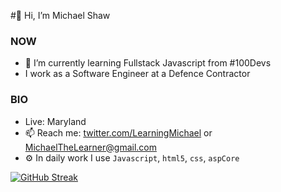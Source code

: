 #👋 Hi, I’m Michael Shaw

### NOW
- 🌱 I’m currently learning Fullstack Javascript from #100Devs
- I work as a Software Engineer at a Defence Contractor


### BIO
- Live: Maryland
- 📫 Reach me: [twitter.com/LearningMichael](https://twitter.com/LearningMichael) or [MichaelTheLearner@gmail.com](mailto:MichaelTheLearner@gmail.com)
- ⚙️ In daily work I use `Javascript`, `html5`, `css`, `aspCore` 

<!-- ![Visitor Count](https://profile-counter.glitch.me/MichaelTheLearner/count.svg) -->
[![GitHub Streak](https://github-readme-streak-stats.herokuapp.com/?user=MichaelTheLearner)](https://git.io/streak-stats)

